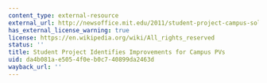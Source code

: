 ```yaml
---
content_type: external-resource
external_url: http://newsoffice.mit.edu/2011/student-project-campus-solar
has_external_license_warning: true
license: https://en.wikipedia.org/wiki/All_rights_reserved
status: ''
title: Student Project Identifies Improvements for Campus PVs
uid: da4b081a-e505-4f0e-b0c7-40899da2463d
wayback_url: ''
---
```

